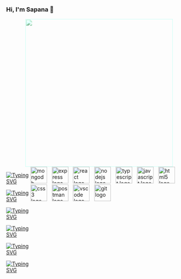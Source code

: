 ### Hi, I'm Sapana 👋

<div style="text-align: center;">
  <img src="https://github.com/Anmol-Baranwal/Cool-GIFs-For-GitHub/assets/74038190/7b282ec6-fcc3-4600-90a7-2c3140549f58" width="400" style="filter: brightness(110%) sepia(100%) hue-rotate(90deg);"/>
</div>

<div style="display: flex; justify-content: space-between;">
  <div style="text-align: left;">

[![Typing SVG](https://readme-typing-svg.demolab.com?font=Fira+Code&pause=1000&color=FFFFFF&width=435&lines=const+Sapana+%3D+%7B)](https://git.io/typing-svg)

[![Typing SVG](https://readme-typing-svg.demolab.com?font=Fira+Code&pause=1000&color=FFFFFF&width=435&lines=%7C+pronouns%3A+%22she%2Fher%22%2C)](https://git.io/typing-svg)

[![Typing SVG](https://readme-typing-svg.demolab.com?font=Fira+Code&pause=1000&color=FFFFFF&width=435&lines=%7C+FullStackDeveloper%3A+true%2C)](https://git.io/typing-svg)

<!-- [![Typing SVG](https://readme-typing-svg.demolab.com?font=Fira+Code&pause=1000&color=FFFFFF&width=435&lines=%7C+numOfCats%3A+2%2C)](https://git.io/typing-svg) -->

[![Typing SVG](https://readme-typing-svg.demolab.com?font=Fira+Code&pause=1000&color=FFFFFF&width=435&lines=%7C+interests%3A+%5Bdecoration%2C)](https://git.io/typing-svg)

[![Typing SVG](https://readme-typing-svg.demolab.com?font=Fira+Code&pause=1000&color=FFFFFF&width=435&lines=%7C+interests%3A+%5Bdecoration%2C+travel%2C+hiking%2C+food%5D)](https://git.io/typing-svg)


[![Typing SVG](https://readme-typing-svg.demolab.com?font=Fira+Code&pause=1000&color=FFFFFF&width=435&lines=%7D)](https://git.io/typing-svg)


 </div>

<!-- <div style="text-align: right;">
  <img src="https://user-images.githubusercontent.com/74038190/219923809-b86dc415-a0c2-4a38-bc88-ad6cf06395a8.gif" width="400">
</div>
</div> -->

<div align="left">
    <img src="https://skillicons.dev/icons?i=mongodb" height="45" alt="mongodb logo"  />
    <img width="5" />
    <img src="https://skillicons.dev/icons?i=express" height="45" alt="express logo"  />
    <img width="5" />
    <img src="https://skillicons.dev/icons?i=react" height="45" alt="react logo"  />
    <img width="5" />
    <img src="https://skillicons.dev/icons?i=nodejs" height="45" alt="nodejs logo"  />
    <img width="5" />
    <img src="https://skillicons.dev/icons?i=ts" height="45" alt="typescript logo"  />
    <img width="5" />
    <img src="https://skillicons.dev/icons?i=js" height="45" alt="javascript logo"  />
    <img width="5" />
    <img src="https://skillicons.dev/icons?i=html" height="45" alt="html5 logo"  />
    <img width="5" />
    <img src="https://skillicons.dev/icons?i=css" height="45" alt="css3 logo"  />
    <img width="5" />
    <img src="https://skillicons.dev/icons?i=postman" height="45" alt="postman logo"  />
    <img width="5" />
    <img src="https://skillicons.dev/icons?i=vscode" height="45" alt="vscode logo"  />
    <img width="5" />
    <img src="https://skillicons.dev/icons?i=git" height="45" alt="git logo"  />
</div>
